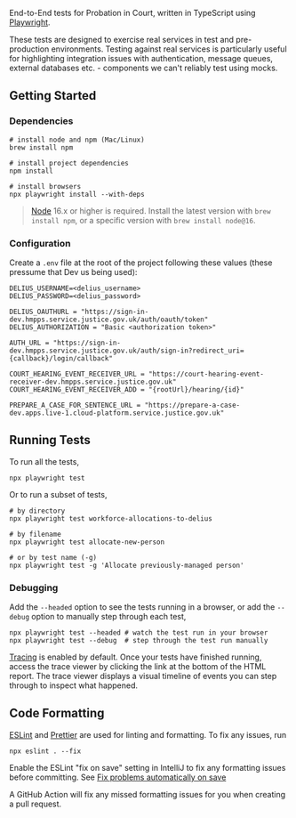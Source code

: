 End-to-End tests
for Probation in Court,
written in TypeScript using [Playwright](https://playwright.dev).

These tests are designed to exercise real services in test and pre-production environments.
Testing against real services is particularly useful for highlighting integration issues with authentication, message
queues, external databases etc. - components we can't reliably test using mocks.

## Getting Started

### Dependencies

```shell
# install node and npm (Mac/Linux)
brew install npm

# install project dependencies
npm install

# install browsers
npx playwright install --with-deps
```

> [Node](https://nodejs.org/en/) 16.x or higher is required.
Install the latest version with `brew install npm`, or a specific version with `brew install node@16`.

### Configuration

Create a `.env` file at the root of the project following these values (these pressume that Dev us being used):

```
DELIUS_USERNAME=<delius_username>
DELIUS_PASSWORD=<delius_password>

DELIUS_OAUTHURL = "https://sign-in-dev.hmpps.service.justice.gov.uk/auth/oauth/token"
DELIUS_AUTHORIZATION = "Basic <authorization token>"

AUTH_URL = "https://sign-in-dev.hmpps.service.justice.gov.uk/auth/sign-in?redirect_uri={callback}/login/callback"

COURT_HEARING_EVENT_RECEIVER_URL = "https://court-hearing-event-receiver-dev.hmpps.service.justice.gov.uk" 
COURT_HEARING_EVENT_RECEIVER_ADD = "{rootUrl}/hearing/{id}"

PREPARE_A_CASE_FOR_SENTENCE_URL = "https://prepare-a-case-dev.apps.live-1.cloud-platform.service.justice.gov.uk"
```

## Running Tests

To run all the tests,

```shell
npx playwright test
```

Or to run a subset of tests,

```shell
# by directory
npx playwright test workforce-allocations-to-delius

# by filename
npx playwright test allocate-new-person

# or by test name (-g)
npx playwright test -g 'Allocate previously-managed person'
```

### Debugging

Add the `--headed` option to see the tests running in a browser, or add the `--debug` option to manually step through
each test,

```shell
npx playwright test --headed # watch the test run in your browser
npx playwright test --debug  # step through the test run manually
```

[Tracing](https://playwright.dev/docs/trace-viewer) is enabled by default.
Once your tests have finished running, access the trace viewer by clicking the link at the bottom of the HTML report.
The trace viewer displays a visual timeline of events you can step through to inspect what happened.

## Code Formatting

[ESLint](https://eslint.org/) and [Prettier](https://prettier.io/) are used for linting and formatting.
To fix any issues, run

```shell
npx eslint . --fix
```

Enable the ESLint "fix on save" setting in IntelliJ to fix any formatting issues before committing.
See [Fix problems automatically on save](https://www.jetbrains.com/help/idea/eslint.html#ws_eslint_configure_run_eslint_on_save)

A GitHub Action will fix any missed formatting issues for you when creating a pull request.